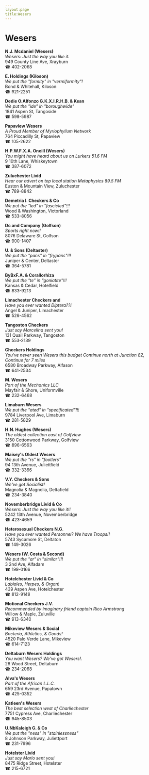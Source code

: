 ```yaml
---
layout:page
title:Wesers
---
```

# Wesers

**N.J. Mcdaniel (Wesers)**  
_Wesers: Just the way you like it._  
949 County Line Ave, Xrayburn  
☎ 402-2068



**E. Holdings (Kiloson)**  
_We put the "formity" in "vermiformity"!_  
Bond & Whitehall, Kiloson  
☎ 921-2251



**Dedie O.Alfonzo G.K.X.I.R.H.B. & Kean**  
_We put the "ide" in "boroughwide"_  
1841 Aspen St, Tangoside  
☎ 598-5987



**Papaview Wesers**  
_A Proud Member of Myriophyllum Network_  
764 Piccadilly St, Papaview  
☎ 105-2622



**H.P.W.F.X.A. Oneill (Wesers)**  
_You might have heard about us on Lurkers 51.6 FM_  
9 10th Lane, Whiskeytown  
☎ 387-6072



**Zuluchester Livid**  
_Hear our advert on top local station Metaphysics 89.5 FM_  
Euston & Mountain View, Zuluchester  
☎ 789-8842



**Demetria I. Checkers & Co**  
_We put the "led" in "fascicled"!!!_  
Wood & Washington, Victorland  
☎ 533-8056



**Dc and Company (Golfson)**  
_Sports right now!!_  
8076 Delaware St, Golfson  
☎ 900-1407



**U. & Sons (Deltaster)**  
_We put the "pans" in "frypans"!!!_  
Juniper & Center, Deltaster  
☎ 364-5781



**ByBxF.A. & Corallorhiza**  
_We put the "te" in "goniatite"!!!_  
Kansas & Cedar, Hotelfield  
☎ 833-9213



**Limachester Checkers and**  
_Have you ever wanted Diptera??!_  
Angel & Juniper, Limachester  
☎ 526-4562



**Tangoston Checkers**  
_Just say Marcelina sent you!_  
131 Quail Parkway, Tangoston  
☎ 553-2139



**Checkers Holdings**  
_You've never seen Wesers this budget 
Continue north at Junction 82, Continue for 7 miles_  
6580 Broadway Parkway, Alfason  
☎ 641-2534



**M. Wesers**  
_Part of the Mechanics LLC_  
Mayfair & Shore, Uniformville  
☎ 232-6468



**Limaburn Wesers**  
_We put the "ated" in "specificated"!!!_  
9784 Liverpool Ave, Limaburn  
☎ 281-5829



**H.N. Hughes (Wesers)**  
_The oldest collection east of Golfview_  
3150 Cottonwood Parkway, Golfview  
☎ 896-6563



**Maisey's Oldest Wesers**  
_We put the "rs" in "footlers"_  
94 13th Avenue, Juliettfield  
☎ 332-3366



**V.Y. Checkers & Sons**  
_We've got Socialist!_  
Magnolia & Magnolia, Deltafield  
☎ 234-3840



**Novemberbridge Livid & Co**  
_Wesers: Just the way you like it!!_  
5242 13th Avenue, Novemberbridge  
☎ 423-4659



**Heterosexual Checkers N.G.**  
_Have you ever wanted Personnel? We have Troops!!_  
5743 Sycamore St, Deltaton  
☎ 149-3026



**Wesers (W. Costa & Second)**  
_We put the "ar" in "similar"!!!_  
3 2nd Ave, Alfadam  
☎ 199-0166



**Hotelchester Livid & Co**  
_Labiales, Herpes, & Organ!_  
439 Aspen Ave, Hotelchester  
☎ 812-9149



**Motional Checkers J.V.**  
_Recommended by imaginary friend captain Rico Armstrong_  
Willow & Maple, Zuluville  
☎ 913-6340



**Mikeview Wesers & Social**  
_Bacteria, Athletics, & Goods!_  
4520 Palo Verde Lane, Mikeview  
☎ 614-7123



**Deltaburn Wesers Holdings**  
_You want Wesers? We've got Wesers!._  
28 Wood Street, Deltaburn  
☎ 234-2068



**Alva's Wesers**  
_Part of the African L.L.C._  
659 23rd Avenue, Papatown  
☎ 425-0352



**Katleen's Wesers**  
_The best selection west of Charliechester_  
7751 Cypress Ave, Charliechester  
☎ 945-8503



**U.NbKaleigh G. & Co**  
_We put the "ness" in "stainlessness"_  
8 Johnson Parkway, Juliettport  
☎ 231-7996



**Hotelster Livid**  
_Just say Marlo sent you!_  
8475 Ridge Street, Hotelster  
☎ 215-6721



